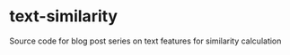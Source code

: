 text-similarity
===============

Source code for blog post series on text features for similarity calculation
